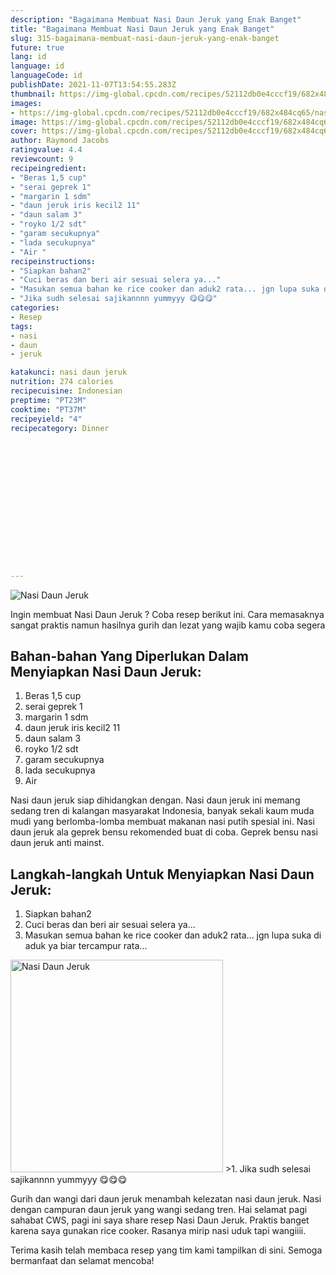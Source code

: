 ```yaml
---
description: "Bagaimana Membuat Nasi Daun Jeruk yang Enak Banget"
title: "Bagaimana Membuat Nasi Daun Jeruk yang Enak Banget"
slug: 315-bagaimana-membuat-nasi-daun-jeruk-yang-enak-banget
future: true
lang: id
language: id
languageCode: id
publishDate: 2021-11-07T13:54:55.283Z 
thumbnail: https://img-global.cpcdn.com/recipes/52112db0e4cccf19/682x484cq65/nasi-daun-jeruk-foto-resep-utama.webp
images:
- https://img-global.cpcdn.com/recipes/52112db0e4cccf19/682x484cq65/nasi-daun-jeruk-foto-resep-utama.webp
image: https://img-global.cpcdn.com/recipes/52112db0e4cccf19/682x484cq65/nasi-daun-jeruk-foto-resep-utama.webp
cover: https://img-global.cpcdn.com/recipes/52112db0e4cccf19/682x484cq65/nasi-daun-jeruk-foto-resep-utama.webp
author: Raymond Jacobs
ratingvalue: 4.4
reviewcount: 9
recipeingredient:
- "Beras 1,5 cup"
- "serai geprek 1"
- "margarin 1 sdm"
- "daun jeruk iris kecil2 11"
- "daun salam 3"
- "royko 1/2 sdt"
- "garam secukupnya"
- "lada secukupnya"
- "Air "
recipeinstructions:
- "Siapkan bahan2"
- "Cuci beras dan beri air sesuai selera ya..."
- "Masukan semua bahan ke rice cooker dan aduk2 rata... jgn lupa suka di aduk ya biar tercampur rata..."
- "Jika sudh selesai sajikannnn yummyyy 😋😋😋"
categories:
- Resep
tags:
- nasi
- daun
- jeruk

katakunci: nasi daun jeruk 
nutrition: 274 calories
recipecuisine: Indonesian
preptime: "PT23M"
cooktime: "PT37M"
recipeyield: "4"
recipecategory: Dinner


     
    
    
    
    
    
    
    
    
    
    
      
    
---
```



![Nasi Daun Jeruk](https://img-global.cpcdn.com/recipes/52112db0e4cccf19/682x484cq65/nasi-daun-jeruk-foto-resep-utama.webp)

Ingin membuat Nasi Daun Jeruk ? Coba resep berikut ini. Cara memasaknya sangat praktis namun hasilnya gurih dan lezat yang wajib kamu coba segera

<!--inarticleads1-->

## Bahan-bahan Yang Diperlukan Dalam Menyiapkan Nasi Daun Jeruk:

1. Beras 1,5 cup
1. serai geprek 1
1. margarin 1 sdm
1. daun jeruk iris kecil2 11
1. daun salam 3
1. royko 1/2 sdt
1. garam secukupnya
1. lada secukupnya
1. Air 

Nasi daun jeruk siap dihidangkan dengan. Nasi daun jeruk ini memang sedang tren di kalangan masyarakat Indonesia, banyak sekali kaum muda mudi yang berlomba-lomba membuat makanan nasi putih spesial ini. Nasi daun jeruk ala geprek bensu rekomended buat di coba. Geprek bensu nasi daun jeruk anti mainst. 

<!--inarticleads2-->

## Langkah-langkah Untuk Menyiapkan Nasi Daun Jeruk:

1. Siapkan bahan2
1. Cuci beras dan beri air sesuai selera ya...
1. Masukan semua bahan ke rice cooker dan aduk2 rata... jgn lupa suka di aduk ya biar tercampur rata...
<img class="lazyload" data-src="https://img-global.cpcdn.com/steps/acc02986e582225d/160x128cq70/nasi-daun-jeruk-langkah-memasak-3-foto.webp" alt="Nasi Daun Jeruk" width="340" height="340">
>1. Jika sudh selesai sajikannnn yummyyy 😋😋😋


Gurih dan wangi dari daun jeruk menambah kelezatan nasi daun jeruk. Nasi dengan campuran daun jeruk yang wangi sedang tren. Hai selamat pagi sahabat CWS, pagi ini saya share resep Nasi Daun Jeruk. Praktis banget karena saya gunakan rice cooker. Rasanya mirip nasi uduk tapi wangiiii. 

Terima kasih telah membaca resep yang tim kami tampilkan di sini. Semoga bermanfaat dan selamat mencoba!
